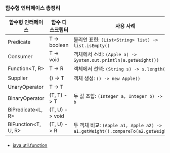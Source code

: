 ### 함수형 인터페이스 총정리

| 함수형 인터페이스 | 함수 디스크립터 | 사용 사례 |
|-|-|-|
| Predicate<T> | T -> boolean | 불리언 표현: `(List<String> list) -> list.isEmpty()` |
| Consumer<T> | T -> void | 객체에서 소비: `(Apple a) -> System.out.println(a.getWeight())` |
| Function<T, R> | T -> R | 객체에서 선택: `(String s) -> s.length()` |
| Supplier<T> | () -> T | 객체 생성: `() -> new Apple()` |
| UnaryOperator<T> | T -> T | |
| BinaryOperator<T> | (T, T) -> T | 두 값 조합: `(Integer a, Integer b) -> a * b` |
| BiPredicate<L, R> | (T, U) -> void | |
| BiFunction<T, U, R> | (T, U) -> R | 두 객체 비교: `(Apple a1, Apple a2) -> a1.getWeight().compareTo(a2.getWeight())` |

### 
- [java.util.function](https://docs.oracle.com/javase/8/docs/api/java/util/function/package-summary.html)
